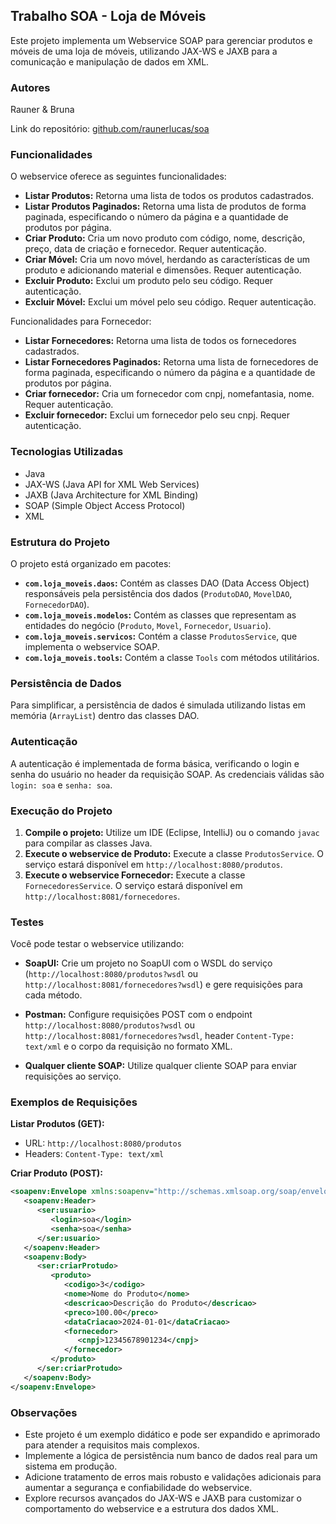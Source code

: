## Trabalho SOA - Loja de Móveis

Este projeto implementa um Webservice SOAP para gerenciar produtos e móveis de uma loja de móveis, utilizando JAX-WS e JAXB para a comunicação e manipulação de dados em XML.

### Autores  
Rauner & Bruna

Link do repositório: [github.com/raunerlucas/soa](https://github.com/raunerlucas/soa)

### Funcionalidades

O webservice oferece as seguintes funcionalidades:

- **Listar Produtos:** Retorna uma lista de todos os produtos cadastrados.
- **Listar Produtos Paginados:** Retorna uma lista de produtos de forma paginada, especificando o número da página e a quantidade de produtos por página.
- **Criar Produto:** Cria um novo produto com código, nome, descrição, preço, data de criação e fornecedor. Requer autenticação.
- **Criar Móvel:** Cria um novo móvel, herdando as características de um produto e adicionando material e dimensões. Requer autenticação.
- **Excluir Produto:** Exclui um produto pelo seu código. Requer autenticação.
- **Excluir Móvel:** Exclui um móvel pelo seu código. Requer autenticação.

Funcionalidades para Fornecedor:

- **Listar Fornecedores:** Retorna uma lista de todos os fornecedores cadastrados.
- **Listar Fornecedores Paginados:** Retorna uma lista de fornecedores de forma paginada, especificando o número da página e a quantidade de produtos por página.
- **Criar fornecedor:** Cria um fornecedor com cnpj, nomefantasia, nome. Requer autenticação.
- **Excluir fornecedor:** Exclui um fornecedor pelo seu cnpj. Requer autenticação.


### Tecnologias Utilizadas

- Java
- JAX-WS (Java API for XML Web Services)
- JAXB (Java Architecture for XML Binding)
- SOAP (Simple Object Access Protocol)
- XML

### Estrutura do Projeto

O projeto está organizado em pacotes:

- **`com.loja_moveis.daos`:** Contém as classes DAO (Data Access Object) responsáveis pela persistência dos dados (`ProdutoDAO`, `MovelDAO`, `FornecedorDAO`).
- **`com.loja_moveis.modelos`:** Contém as classes que representam as entidades do negócio (`Produto`, `Movel`, `Fornecedor`, `Usuario`).
- **`com.loja_moveis.servicos`:** Contém a classe `ProdutosService`, que implementa o webservice SOAP.
- **`com.loja_moveis.tools`:** Contém a classe `Tools` com métodos utilitários.

### Persistência de Dados

Para simplificar, a persistência de dados é simulada utilizando listas em memória (`ArrayList`) dentro das classes DAO. 

### Autenticação

A autenticação é implementada de forma básica, verificando o login e senha do usuário no header da requisição SOAP. As credenciais válidas são `login: soa` e `senha: soa`.

### Execução do Projeto

1. **Compile o projeto:** Utilize um IDE (Eclipse, IntelliJ) ou o comando `javac` para compilar as classes Java.
2. **Execute o webservice de Produto:** Execute a classe `ProdutosService`. O serviço estará disponível em `http://localhost:8080/produtos`.
3. **Execute o webservice Fornecedor:** Execute a classe `FornecedoresService`. O serviço estará disponível em `http://localhost:8081/fornecedores`.

### Testes

Você pode testar o webservice utilizando:

- **SoapUI:** Crie um projeto no SoapUI com o WSDL do serviço (`http://localhost:8080/produtos?wsdl` ou `http://localhost:8081/fornecedores?wsdl`) e gere requisições para cada método.
- **Postman:** Configure requisições POST com o endpoint `http://localhost:8080/produtos?wsdl` ou `http://localhost:8081/fornecedores?wsdl`, header `Content-Type: text/xml` e o corpo da requisição no formato XML.

- **Qualquer cliente SOAP:** Utilize qualquer cliente SOAP para enviar requisições ao serviço.

### Exemplos de Requisições

**Listar Produtos (GET):**

- URL: `http://localhost:8080/produtos`
- Headers: `Content-Type: text/xml`

**Criar Produto (POST):**

```xml
<soapenv:Envelope xmlns:soapenv="http://schemas.xmlsoap.org/soap/envelope/" xmlns:ser="http://servicos.loja_moveis.com/">
   <soapenv:Header>
      <ser:usuario>
         <login>soa</login>
         <senha>soa</senha>
      </ser:usuario>
   </soapenv:Header>
   <soapenv:Body>
      <ser:criarProtudo>
         <produto>
            <codigo>3</codigo>
            <nome>Nome do Produto</nome>
            <descricao>Descrição do Produto</descricao>
            <preco>100.00</preco>
            <dataCriacao>2024-01-01</dataCriacao>
            <fornecedor>
               <cnpj>12345678901234</cnpj>
            </fornecedor>
         </produto>
      </ser:criarProtudo>
   </soapenv:Body>
</soapenv:Envelope>
```

### Observações

- Este projeto é um exemplo didático e pode ser expandido e aprimorado para atender a requisitos mais complexos.
- Implemente a lógica de persistência num banco de dados real para um sistema em produção.
- Adicione tratamento de erros mais robusto e validações adicionais para aumentar a segurança e confiabilidade do webservice.
- Explore recursos avançados do JAX-WS e JAXB para customizar o comportamento do webservice e a estrutura dos dados XML.
